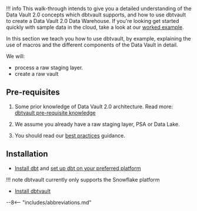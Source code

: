 !!! info
    This walk-through intends to give you a detailed understanding of the Data Vault 2.0 
    concepts which dbtvault supports, and how to use dbtvault to create a Data Vault 2.0 Data Warehouse.
    If you're looking get started quickly with sample data in the cloud, take a look at 
    our [worked example](../worked_example/we_worked_example.md).

In this section we teach you how to use dbtvault, by example, explaining the use of macros and the
different components of the Data Vault in detail.

We will:

- process a raw staging layer.
- create a raw vault

## Pre-requisites 

1. Some prior knowledge of Data Vault 2.0 architecture. 
Read more: [dbtvault pre-requisite knowledge](../index.md#pre-requisite)

2. We assume you already have a raw staging layer, PSA or Data Lake.

3. You should read our [best practices](../best_practices.md) guidance.

## Installation 

- [Install dbt](https://docs.getdbt.com/dbt-cli/installation) and [set up dbt on your preferred platform](https://docs.getdbt.com/dbt-cli/configure-your-profile)

!!! note 
    dbtvault currently only supports the Snowflake platform

- [Install dbtvault](https://hub.getdbt.com/datavault-uk/dbtvault/latest/)

--8<-- "includes/abbreviations.md"